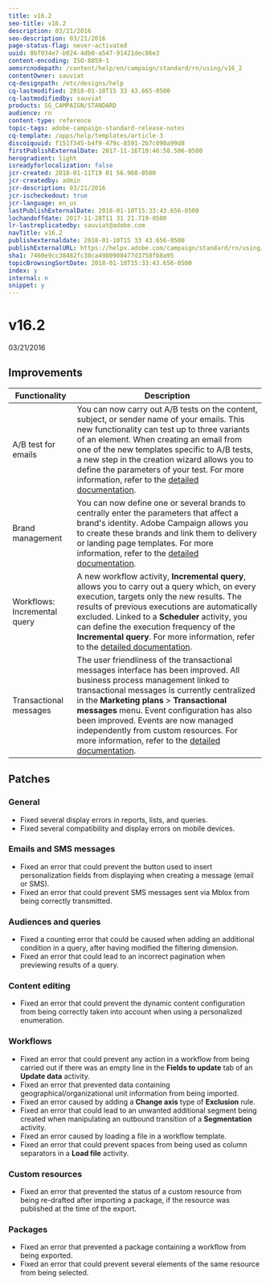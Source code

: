 ```yaml
---
title: v16.2
seo-title: v16.2
description: 03/21/2016
seo-description: 03/21/2016
page-status-flag: never-activated
uuid: 8bf034e7-b024-4db0-a547-91421dec86e3
content-encoding: ISO-8859-1
aemsrcnodepath: /content/help/en/campaign/standard/rn/using/v16_2
contentOwner: sauviat
cq-designpath: /etc/designs/help
cq-lastmodified: 2018-01-10T15 33 43.665-0500
cq-lastmodifiedby: sauviat
products: SG_CAMPAIGN/STANDARD
audience: rn
content-type: reference
topic-tags: adobe-campaign-standard-release-notes
cq-template: /apps/help/templates/article-3
discoiquuid: f151f345-b4f9-479c-8591-2b7c090a99d8
firstPublishExternalDate: 2017-11-16T10:46:58.506-0500
herogradient: light
isreadyforlocalization: false
jcr-created: 2018-01-11T19 01 56.960-0500
jcr-createdby: admin
jcr-description: 03/21/2016
jcr-ischeckedout: true
jcr-language: en_us
lastPublishExternalDate: 2018-01-10T15:33:43.656-0500
lochandoffdate: 2017-11-28T11 31 21.719-0500
lr-lastreplicatedby: sauviat@adobe.com
navTitle: v16.2
publishexternaldate: 2018-01-10T15 33 43.656-0500
publishExternalURL: https://helpx.adobe.com/campaign/standard/rn/using/v16_2.html
sha1: 7460e9cc38482fc38ca4980908477d3758fb8a95
topicBrowsingSortDate: 2018-01-10T15:33:43.656-0500
index: y
internal: n
snippet: y
---
```


# v16.2

03/21/2016

## Improvements

|  Functionality  | Description  |
|---|---|
|  A/B test for emails  | You can now carry out A/B tests on the content, subject, or sender name of your emails. This new functionality can test up to three variants of an element. When creating an email from one of the new templates specific to A/B tests, a new step in the creation wizard allows you to define the parameters of your test. For more information, refer to the [detailed documentation](../../channels/using/creating-an-a-b-test.md).  |
|  Brand management  | You can now define one or several brands to centrally enter the parameters that affect a brand's identity. Adobe Campaign allows you to create these brands and link them to delivery or landing page templates. For more information, refer to the [detailed documentation](../../administration/using/branding.md#assigning-a-brand-to-an-email).  |
|  Workflows: Incremental query  | A new workflow activity, **Incremental query**, allows you to carry out a query which, on every execution, targets only the new results. The results of previous executions are automatically excluded. Linked to a **Scheduler** activity, you can define the execution frequency of the **Incremental query**. For more information, refer to the [detailed documentation](../../automating/using/incremental-query.md).  |
|  Transactional messages  | The user friendliness of the transactional messages interface has been improved. All business process management linked to transactional messages is currently centralized in the **Marketing plans** > **Transactional messages** menu. Event configuration has also been improved. Events are now managed independently from custom resources. For more information, refer to the [detailed documentation](../../channels/using/about-transactional-messaging.md).  |

## Patches

### General

* Fixed several display errors in reports, lists, and queries.
* Fixed several compatibility and display errors on mobile devices.

### Emails and SMS messages

* Fixed an error that could prevent the button used to insert personalization fields from displaying when creating a message (email or SMS).
* Fixed an error that could prevent SMS messages sent via Mblox from being correctly transmitted.

### Audiences and queries

* Fixed a counting error that could be caused when adding an additional condition in a query, after having modified the filtering dimension.
* Fixed an error that could lead to an incorrect pagination when previewing results of a query.

### Content editing

* Fixed an error that could prevent the dynamic content configuration from being correctly taken into account when using a personalized enumeration.

### Workflows

* Fixed an error that could prevent any action in a workflow from being carried out if there was an empty line in the **Fields to update** tab of an **Update data** activity.
* Fixed an error that prevented data containing geographical/organizational unit information from being imported.
* Fixed an error caused by adding a **Change axis** type of **Exclusion** rule.
* Fixed an error that could lead to an unwanted additional segment being created when manipulating an outbound transition of a **Segmentation** activity.
* Fixed an error caused by loading a file in a workflow template.
* Fixed an error that could prevent spaces from being used as column separators in a **Load file** activity.

### Custom resources

* Fixed an error that prevented the status of a custom resource from being re-drafted after importing a package, if the resource was published at the time of the export.

### Packages

* Fixed an error that prevented a package containing a workflow from being exported.
* Fixed an error that could prevent several elements of the same resource from being selected.

